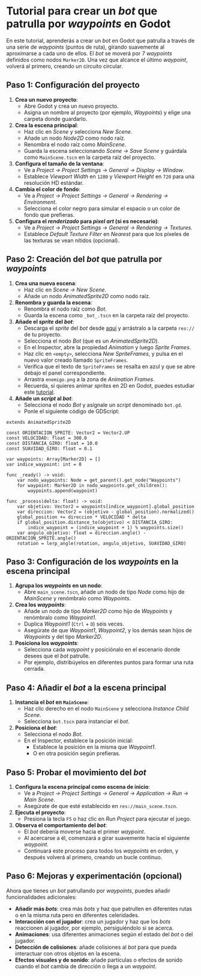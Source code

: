 # Tutorial para crear un _bot_ que patrulla por _waypoints_ en Godot

En este tutorial, aprenderás a crear un _bot_ en Godot que patrulla a través de una serie de _waypoints_ (puntos de ruta), girando suavemente al aproximarse a cada uno de ellos. El _bot_ se moverá por 7 _waypoints_ definidos como nodos `Marker2D`. Una vez que alcance el último _waypoint_, volverá al primero, creando un circuito circular.

## Paso 1: Configuración del proyecto

1. **Crea un nuevo proyecto**:
   - Abre Godot y crea un nuevo proyecto.
   - Asigna un nombre al proyecto (por ejemplo, *Waypoints*) y elige una carpeta donde guardarlo.
2. **Crea la escena principal**:
   - Haz clic en _Scene_ y selecciona _New Scene_.
   - Añade un nodo _Node2D_ como nodo raíz.
   - Renombra el nodo raíz como _MainScene_.
   - Guarda la escena seleccionando _Scene → Save Scene_ y guárdala como `MainScene.tscn` en la carpeta raíz del proyecto.
3. **Configura el tamaño de la ventana**:
   - Ve a _Project → Project Settings → General → Display → Window_.
   - Establece _Viewport Width_ en `1280` y _Viewport Height_ en `720` para una resolución HD estándar.
4. **Cambia el color de fondo**:
   - Ve a _Project → Project Settings → General → Rendering → Environment_.
   - Selecciona el color negro para simular el espacio o un color de fondo que prefieras.
5. **Configura el _renderizado_ para _pixel art_ (si es necesario)**:
   - Ve a _Project → Project Settings → General → Rendering → Textures_.
   - Establece _Default Texture Filter_ en _Nearest_ para que los píxeles de las texturas se vean nítidos (opcional).

## Paso 2: Creación del _bot_ que patrulla por _waypoints_

1. **Crea una nueva escena**:
   - Haz clic en _Scene → New Scene_.
   - Añade un nodo _AnimatedSprite2D_ como nodo raíz.
2. **Renombra y guarda la escena**:
   - Renombra el nodo raíz como _Bot_.
   - Guarda la escena como `_bot_.tscn` en la carpeta raíz del proyecto.
3. **Añade el _sprite_ del _bot_**:
   - Descarga el _sprite_ del _bot_ desde [aquí][T01] y arrástralo a la carpeta `res://` de tu proyecto.
   - Selecciona el nodo _Bot_ (que es un _AnimatedSprite2D_).
   - En el Inspector, abre la propiedad _Animation_ y luego _Sprite Frames_.
   - Haz clic en `<empty>`, selecciona _New SpriteFrames_, y pulsa en el nuevo valor creado llamado `SpriteFrames`.
   - Verifica que el texto de `SpriteFrames` se resalta en azul y que se abre debajo el panel correspondiente.
   - Arrastra `enemigo.png` a la zona de _Animation Frames_.
   - Recuerda, si quieres animar _sprites_ en 2D en Godot, puedes estudiar este [tutorial][T02].
4. **Añade un _script_ al _bot_**:
   - Selecciona el nodo _Bot_ y asígnale un _script_ denominado `bot.gd`.
   - Ponle el siguiente código de GDScript:

```gdscript
extends AnimatedSprite2D

const ORIENTACION_SPRITE: Vector2 = Vector2.UP
const VELOCIDAD: float = 300.0
const DISTANCIA_GIRO: float = 10.0
const SUAVIDAD_GIRO: float = 0.1

var waypoints: Array[Marker2D] = []
var indice_waypoint: int = 0

func _ready() -> void:
    var nodo_waypoints: Node = get_parent().get_node("Waypoints")
    for waypoint: Marker2D in nodo_waypoints.get_children():
        waypoints.append(waypoint)

func _process(delta: float) -> void:
    var objetivo: Vector2 = waypoints[indice_waypoint].global_position
    var direccion: Vector2 = (objetivo - global_position).normalized()
    global_position += direccion * VELOCIDAD * delta
    if global_position.distance_to(objetivo) < DISTANCIA_GIRO:
        indice_waypoint = (indice_waypoint + 1) % waypoints.size()
    var angulo_objetivo: float = direccion.angle() - ORIENTACION_SPRITE.angle()
    rotation = lerp_angle(rotation, angulo_objetivo, SUAVIDAD_GIRO)
```

## Paso 3: Configuración de los _waypoints_ en la escena principal

1. **Agrupa los _waypoints_ en un nodo**:
   - Abre `main_scene.tscn`, añade un nodo de tipo _Node_ como hijo de _MainScene_ y renómbralo como _Waypoints_.
2. **Crea los _waypoints_**:
   - Añade un nodo de tipo _Marker2D_ como hijo de _Waypoints_ y renómbralo como _Waypoint1_.
   - Duplica _Waypoint1_ (`Ctrl` + `D`) seis veces.
   - Asegúrate de que _Waypoint1_, _Waypoint2_, y los demás sean hijos de _Waypoints_ y del tipo _Marker2D_.
4. **Posiciona los _waypoints_**:
   - Selecciona cada _waypoint_ y posiciónalo en el escenario donde desees que el _bot_ patrulle.
   - Por ejemplo, distribúyelos en diferentes puntos para formar una ruta cerrada.

## Paso 4: Añadir el _bot_ a la escena principal

1. **Instancia el _bot_ en `MainScene`**:
   - Haz clic derecho en el nodo `MainScene` y selecciona _Instance Child Scene_.
   - Selecciona `bot.tscn` para instanciar el _bot_.
2. **Posiciona el _bot_**:
   - Selecciona el nodo _Bot_.
   - En el Inspector, establece la posición inicial:
     - Establece la posición en la misma que _Waypoint1_.
     - O en otra posición según prefieras.

## Paso 5: Probar el movimiento del _bot_

1. **Configura la escena principal como escena de inicio**:
   - Ve a _Project → Project Settings → General → Application → Run → Main Scene_.
   - Asegúrate de que esté establecido en `res://main_scene.tscn`.
2. **Ejecuta el proyecto**:
   - Presiona la tecla `F5` o haz clic en _Run Project_ para ejecutar el juego.
3. **Observa el comportamiento del _bot_**:
   - El _bot_ debería moverse hacia el primer _waypoint_.
   - Al acercarse a él, comenzará a girar suavemente hacia el siguiente _waypoint_.
   - Continuará este proceso para todos los _waypoints_ en orden, y después volverá al primero, creando un bucle continuo.

## Paso 6: Mejoras y experimentación (opcional)

Ahora que tienes un _bot_ patrullando por _waypoints_, puedes añadir funcionalidades adicionales:

- **Añadir más _bots_**: crea más _bots_ y haz que patrullen en diferentes rutas o en la misma ruta pero en diferentes celeridades.
- **Interacción con el jugador**: crea un jugador y haz que los _bots_ reaccionen al jugador, por ejemplo, persiguiéndolo si se acerca.
- **Animaciones**: usa diferentes animaciones según el estado del _bot_ o del jugador.
- **Detección de colisiones**: añade colisiones al _bot_ para que pueda interactuar con otros objetos en la escena.
- **Efectos visuales y de sonido**: añade partículas o efectos de sonido cuando el _bot_ cambia de dirección o llega a un _waypoint_.

[T01]: https://raw.githubusercontent.com/milq/milq.github.io/refs/heads/master/cursos/pria/src/godot/sprites/enemigo.png
[T02]: https://docs.godotengine.org/en/stable/tutorials/2d/2d_sprite_animation.html
